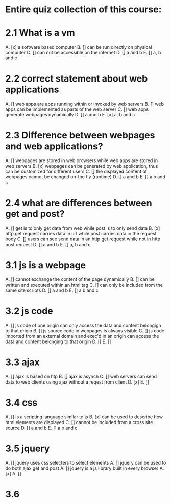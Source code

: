 # Entire quiz collection of this course:

# 2.1 What is a vm
A. [x] a software based computer
B. [] can be run directly on physical computer
C. [] can not be accessible on the internet
D. [] a and b
E. [] a, b and c

# 2.2 correct statement about web applications
A. [] web apps are apps running within or invoked by web servers
B. [] web apps can be implemented as parts of the web server
C. [] web apps generate webpages dynamically
D. [] a and b
E. [x] a, b and c

# 2.3 Difference between webpages and web applications?
A. [] webpages are stored in web browsers while web apps are stored in web 
 servers
B. [x] webpages can be generated by web application, thus can be customized for
 different users
C. [] the displayed content of webpages cannot be changed on-the fly (runtime)
D. [] a and b
E. [] a b and c

# 2.4 what are differences between get and post?
A. [] get is to only get data from web while post is to only send data 
B. [x] http get request carries data in url while post carries data in the
 request body
C. [] users can see send data in an http get request while not in http post
 request
D. [] a and b
E. [] a, b and c

# 3.1 js is a webpage
A. [] cannot exchange the content of the page dynamically
B. [] can be written and executed within an html tag
C. [] can only be included from the same site scripts
D. [] a and b
E. [] a b and c

# 3.2 js code
A. [] js code of one origin can only access the data and content belongign to
 that origin
B. [] js source code in webpages is always visible
C. [] js code imported from an external domain and exec'd in an origin can
access the data and content belonging to that origin
D. []
E. []

# 3.3 ajax
A. [] ajax is based on htp
B. [] ajax is asynch
C. [] web servers can send data to web clients using ajax without a reqest
from client
D. [x]
E. []

# 3.4 css
A. [] is a scripting language similar to js
B. [x] can be used to describe how html elements are displayed
C. [] cannot be included from a cross site source
D. [] a and b
E. [] a b and c

# 3.5 jquery
A. [] jquery uses css selecters to select elements
A. [] jquery can be used to do both ajax get and post
A. [] jquery is a js library built in every browser
A. [x]
A. []

# 3.6
